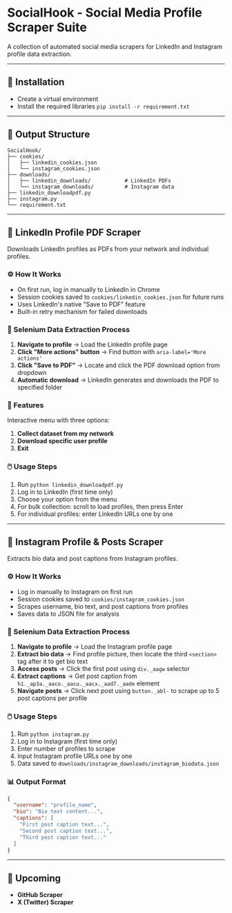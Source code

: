 # SocialHook - Social Media Profile Scraper Suite
A collection of automated social media scrapers for LinkedIn and Instagram profile data extraction.

---

## 🧩 Installation
- Create a virtual environment
- Install the required libraries 
`pip install -r requirement.txt`

---

## 📂 Output Structure
```
SocialHook/
├── cookies/
│   ├── linkedin_cookies.json
│   └── instagram_cookies.json
├── downloads/
│   ├── linkedin_downloads/           # LinkedIn PDFs
│   └── instagram_downloads/          # Instagram data
├── linkedin_downloadpdf.py
├── instagram.py
└── requirement.txt
```

---

## 📘 LinkedIn Profile PDF Scraper
Downloads LinkedIn profiles as PDFs from your network and individual profiles.

### ⚙️ How It Works
- On first run, log in manually to LinkedIn in Chrome
- Session cookies saved to `cookies/linkedin_cookies.json` for future runs
- Uses LinkedIn's native "Save to PDF" feature
- Built-in retry mechanism for failed downloads

### 🔧 Selenium Data Extraction Process
1. **Navigate to profile** → Load the LinkedIn profile page
2. **Click "More actions" button** → Find button with `aria-label='More actions'`
3. **Click "Save to PDF"** → Locate and click the PDF download option from dropdown
4. **Automatic download** → LinkedIn generates and downloads the PDF to specified folder

### 🎯 Features
Interactive menu with three options:

1. **Collect dataset from my network**
2. **Download specific user profile** 
3. **Exit**

### 🖱️ Usage Steps
1. Run `python linkedin_downloadpdf.py`
2. Log in to LinkedIn (first time only)
3. Choose your option from the menu
4. For bulk collection: scroll to load profiles, then press Enter
5. For individual profiles: enter LinkedIn URLs one by one

---

## 📸 Instagram Profile & Posts Scraper
Extracts bio data and post captions from Instagram profiles.

### ⚙️ How It Works
- Log in manually to Instagram on first run
- Session cookies saved to `cookies/instagram_cookies.json`
- Scrapes username, bio text, and post captions from profiles
- Saves data to JSON file for analysis

### 🔧 Selenium Data Extraction Process
1. **Navigate to profile** → Load the Instagram profile page
2. **Extract bio data** → Find profile picture, then locate the third `<section>` tag after it to get bio text
3. **Access posts** → Click the first post using `div._aagw` selector
4. **Extract captions** → Get post caption from `h1._ap3a._aaco._aacu._aacx._aad7._aade` element
5. **Navigate posts** → Click next post using `button._abl-` to scrape up to 5 post captions per profile

### 🖱️ Usage Steps
1. Run `python instagram.py`
2. Log in to Instagram (first time only)
3. Enter number of profiles to scrape
4. Input Instagram profile URLs one by one
5. Data saved to `downloads/instagram_downloads/instagram_biodata.json`

### 📊 Output Format
```json
{
  "username": "profile_name", 
  "bio": "Bio text content...",
  "captions": [
    "First post caption text...",
    "Second post caption text...",
    "Third post caption text..."
  ]
}
```

---

## 🔮 Upcoming
- **GitHub Scraper**
- **X (Twitter) Scraper**